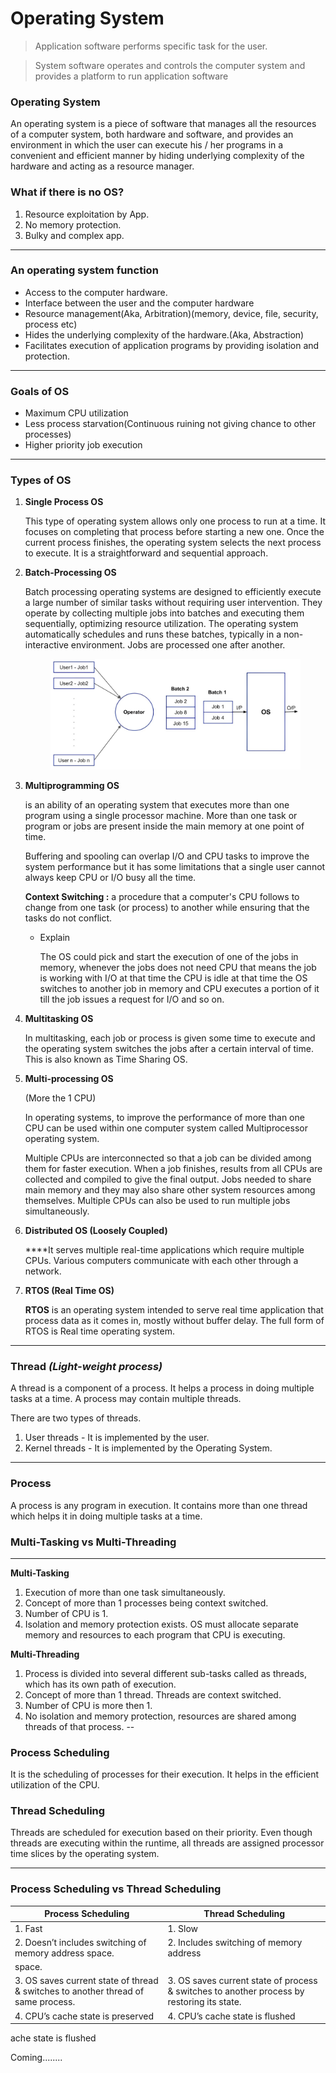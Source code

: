 # Operating System

> Application software performs specific task	for	the user.
> 

> System software operates and controls the computer	system and provides a platform to run application software
> 

### Operating System

An operating system is a piece of software that manages all the resources of a computer system, both hardware and software, and provides an environment in which the user can execute his / her programs in a convenient and efficient manner by hiding underlying complexity of the hardware and acting as a resource manager.

### What if there is no OS?

1. Resource exploitation by App.
2. No memory protection.
3. Bulky and complex app.
---
### An operating system function

- Access to the computer hardware.
- Interface between the user and the computer hardware
- Resource management(Aka, Arbitration)(memory, device, file, security, process etc)
- Hides the underlying complexity of the hardware.(Aka, Abstraction)
- Facilitates execution of application programs by providing isolation and protection.
---
### Goals of OS

- Maximum CPU utilization
- Less process starvation(Continuous ruining not giving chance to other processes)
- Higher priority job execution
---
### Types of OS

1. **Single Process OS**
    
    This type of operating system allows only one process to run at a time. It focuses on completing that process before starting a new one. Once the current process finishes, the operating system selects the next process to execute. It is a straightforward and sequential approach.
    
2. **Batch-Processing OS**
    
    Batch processing operating systems are designed to efficiently execute a large number of similar tasks without requiring user intervention. They operate by collecting multiple jobs into batches and executing them sequentially, optimizing resource utilization. The operating system automatically schedules and runs these batches, typically in a non-interactive environment. Jobs are processed one after another.
    
   <p align="center">
     <img src="Operating System/Simple-Batch-Operating-System.jpg" width="400" title="Batch-Processing OS">
   </p>
    
   
3. **Multiprogramming OS**
    
    is an ability of an operating system that executes more than one program using a single processor machine. More than one task or program or jobs are present inside the main memory at one point of time. 
    
    Buffering and spooling can overlap I/O and CPU tasks to improve the system performance but it has some limitations that a single user cannot always keep CPU or I/O busy all the time.
    
    **Context Switching :** a procedure that a computer's CPU follows to change from one task (or process) to another while ensuring that the tasks do not conflict.
    
    - Explain
        
        The OS could pick and start the execution of one of the jobs in memory, whenever the jobs does not need CPU that means the job is working with I/O at that time the CPU is idle at that time the OS switches to another job in memory and CPU executes a portion of it till the job issues a request for I/O and so on.
        
4. **Multitasking OS**
    
    In multitasking, each job or process is given some time to execute and the operating system switches the jobs after a certain interval of time. This is also known as Time Sharing OS.
    
5. **Multi-processing OS**
    
    (More the 1 CPU) 
    
    In operating systems, to improve the performance of more than one CPU can be used within one computer system called Multiprocessor operating system.
    
    Multiple CPUs are interconnected so that a job can be divided among them for faster execution. When a job finishes, results from all CPUs are collected and compiled to give the final output. Jobs needed to share main memory and they may also share other system resources among themselves. Multiple CPUs can also be used to run multiple jobs simultaneously.
    
6. **Distributed OS (Loosely Coupled)**
    
    ****It serves multiple real-time applications which require multiple CPUs. Various computers communicate with each other through a network.
    
7. **RTOS (Real Time OS)**
    
    **RTOS** is an operating system intended to serve real time application that process data as it comes in, mostly without buffer delay. The full form of RTOS is Real time operating system.
    
---
### **Thread** *(Light-weight process)*

A thread is a component of a process. It helps a process in doing multiple tasks at a time. A process may contain multiple threads.

There are two types of threads.

1. User threads - It is implemented by the user.
2. Kernel threads - It is implemented by the Operating System.
---
### **Process**

A process is any program in execution. It contains more than one thread which helps it in doing multiple tasks at a time.

### Multi-Tasking vs Multi-Threading
---
**Multi-Tasking**

1. Execution of more than one task simultaneously.
2. Concept of more than 1 processes being context switched.
3. Number of CPU is 1.
4. Isolation and memory protection exists. OS must allocate separate memory and resources to each program that CPU is executing.

**Multi-Threading**

1. Process is divided into several different
sub-tasks called as threads, which has its
own path of execution.
2. Concept of more than 1 thread. Threads are context switched.
3. Number of CPU is more then 1.
4. No isolation and memory protection, resources are shared among threads of that process.
--
### ****Process Scheduling****

It is the scheduling of processes for their execution. It helps in the efficient utilization of the CPU.

### Thread Scheduling

Threads are scheduled for execution based on their priority. Even though threads are
executing within the runtime, all threads are assigned processor time slices by the operating
system.

---

### Process Scheduling vs Thread Scheduling

 | Process Scheduling | Thread Scheduling |
 |-------------------|---------------------|
 | 1. Fast | 1. Slow |
 | 2. Doesn’t includes switching of memory address space.| 2. Includes switching of memory address
space. |
| 3. OS saves current state of thread & switches to another thread of same process. | 3. OS saves current state of process & switches to another process by restoring its state.|
| 4. CPU’s cache state is preserved | 4. CPU’s cache state is flushed|

ache state is flushed

Coming........


